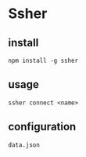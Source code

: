 # Ssher

## install

`npm install -g ssher`

## usage

`ssher connect <name>`

## configuration

`data.json`
